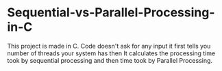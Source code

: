 # Sequential-vs-Parallel-Processing-in-C
This project is made in C. Code doesn't ask for any input it first tells you number of threads your system has then It calculates the processing time took by sequential processing and then time took by Parallel Processing.
